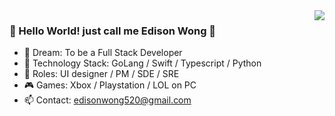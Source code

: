 
<img align="right" src="https://github-readme-stats.vercel.app/api?username=edisonwong520&show_icons=true&icon_color=CE1D2D&text_color=718096&bg_color=ffffff&hide_title=true" />

### 🎉 Hello World! just call me Edison Wong 🙋

- 🔭 Dream: To be a Full Stack Developer
- 🌱 Technology Stack: GoLang / Swift / Typescript / Python
- 👶 Roles: UI designer / PM / SDE / SRE 
- 🎮 Games: Xbox / Playstation / LOL on PC
- 📫 Contact: edisonwong520@gmail.com
